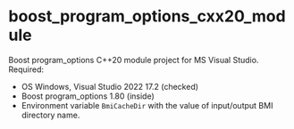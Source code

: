 # boost_program_options_cxx20_module

Boost program_options C++20 module project for MS Visual Studio.  
Required:  
- OS Windows, Visual Studio 2022 17.2 (checked)
- Boost program_options 1.80 (inside)
- Environment variable `BmiCacheDir` with the value of input/output BMI directory name.
